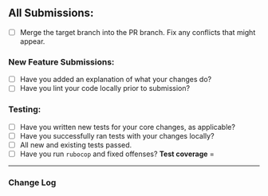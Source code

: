 ## All Submissions:
* [ ] Merge the target branch into the PR branch. Fix any conflicts that might appear.

### New Feature Submissions:
* [ ] Have you added an explanation of what your changes do?
* [ ] Have you lint your code locally prior to submission?

### Testing:
* [ ] Have you written new tests for your core changes, as applicable?
* [ ] Have you successfully ran tests with your changes locally?
* [ ] All new and existing tests passed.
* [ ] Have you run `rubocop` and fixed offenses?
**Test coverage** =
--------------------------------------------------------------------------------
### Change Log